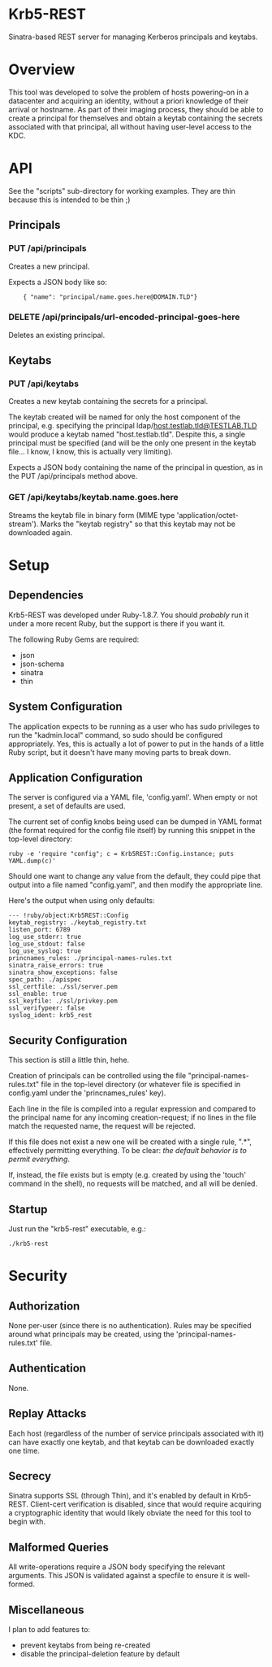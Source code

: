 Krb5-REST
=========

Sinatra-based REST server for managing Kerberos principals and keytabs.

Overview
========
This tool was developed to solve the problem of hosts powering-on in a datacenter and acquiring an identity, without a priori knowledge of their arrival or hostname. As part of their imaging process, they should be able to create a principal for themselves and obtain a keytab containing the secrets associated with that principal, all without having user-level access to the KDC.

API
===
See the "scripts" sub-directory for working examples. They are thin because this is intended to be thin ;)

Principals
----------
### PUT /api/principals
Creates a new principal.

Expects a JSON body like so:

        { "name": "principal/name.goes.here@DOMAIN.TLD"}

### DELETE /api/principals/url-encoded-principal-goes-here
Deletes an existing principal.

Keytabs
-------
### PUT /api/keytabs
Creates a new keytab containing the secrets for a principal.

The keytab created will be named for only the host component of the principal, e.g. specifying the principal ldap/host.testlab.tld@TESTLAB.TLD would produce a keytab named "host.testlab.tld". Despite this, a single principal must be specified (and will be the only one present in the keytab file... I know, I know, this is actually very limiting).

Expects a JSON body containing the name of the principal in question, as in the PUT /api/principals method above.

### GET /api/keytabs/keytab.name.goes.here
Streams the keytab file in binary form (MIME type 'application/octet-stream').
Marks the "keytab registry" so that this keytab may not be downloaded again.

Setup
=====
Dependencies
------------
Krb5-REST was developed under Ruby-1.8.7. You should *probably* run it under a more recent Ruby, but the support is there if you want it.

The following Ruby Gems are required:

*   json
*   json-schema
*   sinatra
*   thin

System Configuration
--------------------
The application expects to be running as a user who has sudo privileges to run the "kadmin.local" command, so sudo should be configured appropriately. Yes, this is actually a lot of power to put in the hands of a little Ruby script, but it doesn't have many moving parts to break down.

Application Configuration
-------------------------
The server is configured via a YAML file, 'config.yaml'. When empty or not present, a set of defaults are used. 

The current set of config knobs being used can be dumped in YAML format (the format required for the config file itself) by running this snippet in the top-level directory:

	ruby -e 'require "config"; c = Krb5REST::Config.instance; puts YAML.dump(c)'

Should one want to change any value from the default, they could pipe that output into a file named "config.yaml", and then modify the appropriate line. 

Here's the output when using only defaults:

	--- !ruby/object:Krb5REST::Config 
	keytab_registry: ./keytab_registry.txt
	listen_port: 6789
	log_use_stderr: true
	log_use_stdout: false
	log_use_syslog: true
	princnames_rules: ./principal-names-rules.txt
	sinatra_raise_errors: true
	sinatra_show_exceptions: false
	spec_path: ./apispec
	ssl_certfile: ./ssl/server.pem
	ssl_enable: true
	ssl_keyfile: ./ssl/privkey.pem
	ssl_verifypeer: false
	syslog_ident: krb5_rest

Security Configuration
----------------------
This section is still a little thin, hehe.

Creation of principals can be controlled using the file "principal-names-rules.txt" file in the top-level directory (or whatever file is specified in config.yaml under the 'princnames_rules' key). 

Each line in the file is compiled into a regular expression and compared to the principal name for any incoming creation-request; if no lines in the file match the requested name, the request will be rejected.

If this file does not exist a new one will be created with a single rule, ".*", effectively permitting everything. To be clear: _the default behavior is to permit everything_.

If, instead, the file exists but is empty (e.g. created by using the 'touch' command in the shell), no requests will be matched, and all will be denied.

Startup
-------
Just run the "krb5-rest" executable, e.g.:

	./krb5-rest

Security
========

Authorization
-------------
None per-user (since there is no authentication).
Rules may be specified around what principals may be created, using the 'principal-names-rules.txt' file.

Authentication
--------------
None.

Replay Attacks
--------------
Each host (regardless of the number of service principals associated with it) can have exactly one keytab, and that keytab can be downloaded exactly one time.

Secrecy
-------
Sinatra supports SSL (through Thin), and it's enabled by default in Krb5-REST. Client-cert verification is disabled, since that would require acquiring a cryptographic identity that would likely obviate the need for this tool to begin with.

Malformed Queries
-----------------
All write-operations require a JSON body specifying the relevant arguments. This JSON is validated against a specfile to ensure it is well-formed.

Miscellaneous
-------------
I plan to add features to:

*   prevent keytabs from being re-created
*   disable the principal-deletion feature by default
